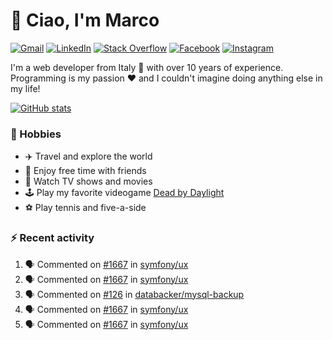# 👋 Ciao, I'm Marco

[![Gmail](https://img.shields.io/badge/Gmail-%23BB001B?style=flat-square&logo=gmail&logoColor=white)](mailto:gremo1982@gmail.com)
[![LinkedIn](https://img.shields.io/badge/LinkedIn-%230e76a8?style=flat-square&logo=linkedin)](https://www.linkedin.com/in/marco-polichetti)
[![Stack Overflow](https://img.shields.io/stackexchange/stackoverflow/r/220180?style=flat&logo=stackoverflow&label=Stack%20Overflow&color=%23F47F24)](https://stackoverflow.com/users/220180)
[![Facebook](https://img.shields.io/badge/-Facebook-%234267B2?style=flat-square&logo=facebook&logoColor=white)](https://www.facebook.com/marco.poliketti)
[![Instagram](https://img.shields.io/badge/-Instagram-%23C13584?style=flat-square&logo=instagram&logoColor=white)](https://www.instagram.com/marco.gremo)

I'm a web developer from Italy 🍕 with over 10 years of experience. Programming is my passion ❤️ and I couldn't imagine doing anything else in my life!

[![GitHub stats](https://github-readme-stats.vercel.app/api?username=gremo&show_icons=true&rank_icon=github&theme=transparent)](https://github.com/anuraghazra/github-readme-stats)

### 📅 Hobbies

- ✈️ Travel and explore the world
- 🍻 Enjoy free time with friends
- 🎥 Watch TV shows and movies
- 🕹️ Play my favorite videogame [Dead by Daylight](https://deadbydaylight.com)
- ⚽ Play tennis and five-a-side

### ⚡ Recent activity

<!--START_SECTION:activity-->
1. 🗣 Commented on [#1667](https://github.com/symfony/ux/issues/1667#issuecomment-2028498499) in [symfony/ux](https://github.com/symfony/ux)
2. 🗣 Commented on [#1667](https://github.com/symfony/ux/issues/1667#issuecomment-2028494200) in [symfony/ux](https://github.com/symfony/ux)
3. 🗣 Commented on [#126](https://github.com/databacker/mysql-backup/issues/126#issuecomment-2028227506) in [databacker/mysql-backup](https://github.com/databacker/mysql-backup)
4. 🗣 Commented on [#1667](https://github.com/symfony/ux/issues/1667#issuecomment-2028200365) in [symfony/ux](https://github.com/symfony/ux)
5. 🗣 Commented on [#1667](https://github.com/symfony/ux/issues/1667#issuecomment-2027257076) in [symfony/ux](https://github.com/symfony/ux)
<!--END_SECTION:activity-->
